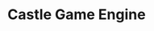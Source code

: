 ---
codehost: https://github.com/https://github.com/castle-engine/cge-www
logohandle: castle-engineio
sort: castle-engine
title: Castle Game Engine
website: https://castle-engine.io/
youtube: https://youtube.com/c/CastleGameEngine
---
